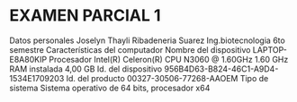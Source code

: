 # EXAMEN PARCIAL 1
Datos personales
Joselyn Thayli Ribadeneria Suarez
Ing.biotecnologia
6to semestre
Características del computador
Nombre del dispositivo	LAPTOP-E8A80KIP
Procesador	Intel(R) Celeron(R) CPU  N3060  @ 1.60GHz   1.60 GHz
RAM instalada	4,00 GB
Id. del dispositivo	956B4D63-B824-46C1-A9D4-1534E1709203
Id. del producto	00327-30506-77268-AAOEM
Tipo de sistema	Sistema operativo de 64 bits, procesador x64

